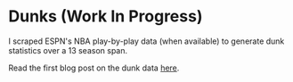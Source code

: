 # Dunks (Work In Progress)

I scraped ESPN's NBA play-by-play data (when available) to generate dunk statistics over a 13 season span.

Read the first blog post on the dunk data [here](http://www.rileyparsons.com/posts/counting-dunks).

